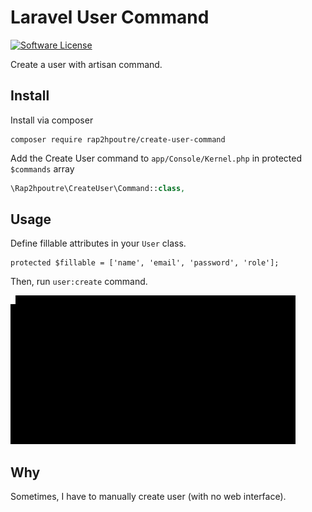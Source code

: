 # Laravel User Command

[![Software License](https://img.shields.io/badge/license-MIT-brightgreen.svg?style=flat-square)](LICENSE)

Create a user with artisan command.
## Install
Install via composer
```
composer require rap2hpoutre/create-user-command
```
Add the Create User command to `app/Console/Kernel.php` in protected `$commands` array
```php
\Rap2hpoutre\CreateUser\Command::class,
```

## Usage

Define fillable attributes in your `User` class.

```
protected $fillable = ['name', 'email', 'password', 'role'];
```

Then, run `user:create` command.

![demo](demo.gif)

## Why

Sometimes, I have to manually create user (with no web interface).
